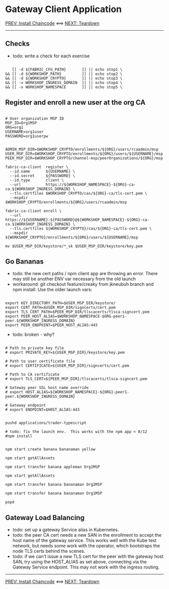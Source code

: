 # Gateway Client Application 

[PREV: Install Chaincode](30-chaincode.md) <==> [NEXT: Teardown](90-teardown.md)

---

## Checks 

- todo: write a check for each exercise 
```shell

   [[ -d ${FABRIC_CFG_PATH}       ]] || echo stop1 \
&& [[ -d ${WORKSHOP_PATH}         ]] || echo stop2 \
&& [[ -d ${WORKSHOP_CRYPTO}       ]] || echo stop3 \
&& [[ -v WORKSHOP_INGRESS_DOMAIN  ]] || echo stop4 \
&& [[ -v WORKSHOP_NAMESPACE       ]] || echo stop5 \

```


## Register and enroll a new user at the org CA

```shell

# User organization MSP ID 
MSP_ID=Org1MSP        
ORG=org1
USERNAME=org1user
PASSWORD=org1userpw

```

```shell

ADMIN_MSP_DIR=$WORKSHOP_CRYPTO/enrollments/${ORG}/users/rcaadmin/msp
USER_MSP_DIR=$WORKSHOP_CRYPTO/enrollments/${ORG}/users/${USERNAME}/msp
PEER_MSP_DIR=$WORKSHOP_CRYPTO/channel-msp/peerOrganizations/${ORG}/msp

fabric-ca-client  register \
  --id.name       ${USERNAME} \
  --id.secret     ${PASSWORD} \
  --id.type       client \
  --url           https://${WORKSHOP_NAMESPACE}-${ORG}-ca-ca.${WORKSHOP_INGRESS_DOMAIN} \
  --tls.certfiles $WORKSHOP_CRYPTO/cas/${ORG}-ca/tls-cert.pem \
  --mspdir        $WORKSHOP_CRYPTO/enrollments/${ORG}/users/rcaadmin/msp

fabric-ca-client enroll \
  --url           https://${USERNAME}:${PASSWORD}@${WORKSHOP_NAMESPACE}-${ORG}-ca-ca.${WORKSHOP_INGRESS_DOMAIN} \
  --tls.certfiles ${WORKSHOP_CRYPTO}/cas/${ORG}-ca/tls-cert.pem \
  --mspdir        ${WORKSHOP_CRYPTO}/enrollments/${ORG}/users/${USERNAME}/msp

mv $USER_MSP_DIR/keystore/*_sk $USER_MSP_DIR/keystore/key.pem

```

## Go Bananas 

- todo: the new cert paths / npm client app are throwing an error.  There may still be another ENV var necessary from the old launch 
- workaround:  git checkout feature/creaky from jkneubuh branch and npm install.  Use the older launch vars: 
```shell

export KEY_DIRECTORY_PATH=$USER_MSP_DIR/keystore/
export CERT_PATH=$USER_MSP_DIR/signcerts/cert.pem
export TLS_CERT_PATH=$PEER_MSP_DIR/tlscacerts/tlsca-signcert.pem
export PEER_HOST_ALIAS=$WORKSHOP_NAMESPACE-$ORG-peer1-peer.${WORKSHOP_INGRESS_DOMAIN} 
export PEER_ENDPOINT=$PEER_HOST_ALIAS:443

```

- todo: broken - why? 
```shell

# Path to private key file 
# export PRIVATE_KEY=${USER_MSP_DIR}/keystore/key.pem

# Path to user certificate file 
# export CERTIFICATE=${USER_MSP_DIR}/signcerts/cert.pem

# Path to CA certificate 
# export TLS_CERT=${PEER_MSP_DIR}/tlscacerts/tlsca-signcert.pem

# Gateway peer SSL host name override 
# export HOST_ALIAS=${WORKSHOP_NAMESPACE}-${ORG}-peer1-peer.${WORKSHOP_INGRESS_DOMAIN}

# Gateway endpoint
# export ENDPOINT=$HOST_ALIAS:443

```

```shell

pushd applications/trader-typescript 

# todo: fix the launch env.  This works with the npm app < 8/12 
#npm install

```

```shell

npm start create banana bananaman yellow 

npm start getAllAssets

npm start transfer banana appleman Org1MSP 

npm start getAllAssets 

npm start transfer banana bananaman Org2MSP 

npm start transfer banana bananaman Org1MSP 

popd

```

## Gateway Load Balancing 

- todo: set up a gateway Service alias in Kubernetes. 
- todo: the peer CA cert needs a new SAN in the enrollment to accept the host name of the gateway service.   This works well with the Kube test network, but needs some work with the operator, which bootstraps the node TLS certs behind the scenes.
- todo: if we can't issue a new TLS cert for the peer with the gateway host SAN, try using the HOST_ALIAS as set above, connecting via the Gateway Service endpoint.  This may not work with the ingress routing.

---

[PREV: Install Chaincode](30-chaincode.md) <==> [NEXT: Teardown](90-teardown.md)
